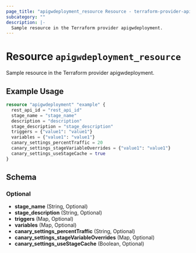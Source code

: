 ```yaml
---
page_title: "apigwdeployment_resource Resource - terraform-provider-apigwdeployment"
subcategory: ""
description: |-
  Sample resource in the Terraform provider apigwdeployment.
---
```


# Resource `apigwdeployment_resource`

Sample resource in the Terraform provider apigwdeployment.

## Example Usage

```terraform
resource "apigwdeployment" "example" {
  rest_api_id = "rest_api_id"
  stage_name = "stage_name"
  description = "description"
  stage_description = "stage_description"
  triggers = {"value1": "value1"}
  variables = {"value1": "value1"}
  canary_settings_percentTraffic = 20
  canary_settings_stageVariableOverrides = {"value1": "value1"}
  canary_settings_useStageCache = true
}
```

## Schema

### Optional

- **stage_name** (String, Optional)
- **stage_description** (String, Optional)
- **triggers** (Map, Optional)
- **variables** (Map, Optional)
- **canary_settings_percentTraffic** (String, Optional)
- **canary_settings_stageVariableOverrides** (Map, Optional)
- **canary_settings_useStageCache** (Boolean, Optional)


